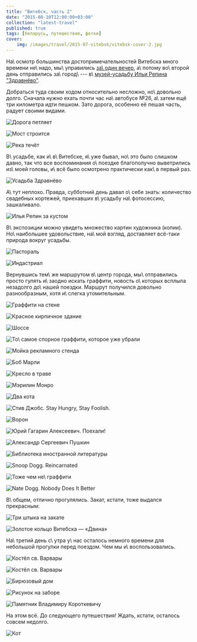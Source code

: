 ```yaml
---
title: "Витебск, часть 2"
date: "2015-08-10T12:00:00+03:00"
collection: "latest-travel"
published: true
tags: [беларусь, путешествие, фотки]
cover:
    img: /images/travel/2015-07-vitebsk/vitebsk-cover-2.jpg
---
```


На\ осмотр большинства достопримечательностей Витебска много времени не\ надо, мы\ управились [за\ один вечер][part-1],
а\ потому во\ второй день отправились за\ город\ --- в\ [музей-усадьбу Ильи Репина "Здравнёво"][zdravnevo].

<!--more-->

Добраться туда своим ходом относительно несложно, но\ довольно долго. Сначала нужно ехать почти час на\ автобусе №26,
а\ затем ещё три километра идти пешком. Зато дорога, особенно её пешая часть, радует своими видами.

![Дорога петляет](/images/travel/2015-07-vitebsk/vitebsk-zdravnevo-road-1.jpg "Дорога и грузовик")

![Мост строится](/images/travel/2015-07-vitebsk/vitebsk-zdravnevo-road-2.jpg "Строящийся мост")

![Река течёт](/images/travel/2015-07-vitebsk/vitebsk-zdravnevo-road-3.jpg "Река")

В\ усадьбе, как и\ в\ Витебске, я\ уже бывал, но\ это было слишком давно, так что все воспоминания о\ поездке
благополучно выветрились из\ моей головы, и\ всё было осмотрено практически как\ в первый раз.

![](/images/travel/2015-07-vitebsk/vitebsk-zdravnevo-1.jpg "Усадьба Здравнёво")

А\ тут неплохо. Правда, субботний день давал о\ себе знать: количество свадебных кортежей, приехавших в\ усадьбу
на\ фотосессию, зашкаливало.

![](/images/travel/2015-07-vitebsk/vitebsk-zdravnevo-2.jpg "Илья Репин за кустом")

В\ экспозиции можно увидеть множество картин художника (копии). Но\ наибольшее удовольствие, на\ мой взгляд, доставляет
всё-таки природа вокруг усадьбы.

![Пастораль](/images/travel/2015-07-vitebsk/vitebsk-zdravnevo-road-4.jpg "Одинокое дерево в поле")

![Индастриал](/images/travel/2015-07-vitebsk/vitebsk-zdravnevo-road-5.jpg "Грузовик")

Вернувшись тем\ же маршрутом в\ центр города, мы\ отправились просто гулять и\ заодно искать граффити, новость
о\ которых всплыла незадолго до\ нашей поездки. Маршрут получился довольно разнообразным, хотя и\ слегка утомительным.

![](/images/travel/2015-07-vitebsk/vitebsk-walk-1.jpg "Граффити на стене")

![](/images/travel/2015-07-vitebsk/vitebsk-walk-2.jpg "Красное кирпичное здание")

![](/images/travel/2015-07-vitebsk/vitebsk-walk-3.jpg "Шоссе")

![То\ самое спорное граффити, которое уже убрали](/images/travel/2015-07-vitebsk/vitebsk-walk-4.jpg "Евгений Леонов")

![](/images/travel/2015-07-vitebsk/vitebsk-walk-5.jpg "Мойка рекламного стенда")

![](/images/travel/2015-07-vitebsk/vitebsk-walk-6.jpg "Боб Марли")

![](/images/travel/2015-07-vitebsk/vitebsk-walk-7.jpg "Кресло в траве")

![](/images/travel/2015-07-vitebsk/vitebsk-walk-8.jpg "Мэрилин Монро")

![](/images/travel/2015-07-vitebsk/vitebsk-walk-9.jpg "Два кота")

![](/images/travel/2015-07-vitebsk/vitebsk-walk-10.jpg "Стив Джобс. Stay Hungry, Stay Foolish.")

![](/images/travel/2015-07-vitebsk/vitebsk-walk-11.jpg "Ворон")

![](/images/travel/2015-07-vitebsk/vitebsk-walk-12.jpg "Юрий Гагарин Алексеевич. Поехали!")

![](/images/travel/2015-07-vitebsk/vitebsk-walk-13.jpg "Александр Сергеевич Пушкин")

![](/images/travel/2015-07-vitebsk/vitebsk-walk-14.jpg "Библиотека иностранной литературы")

![](/images/travel/2015-07-vitebsk/vitebsk-walk-15.jpg "Snoop Dogg. Reincarnated")

![Тоже чем не\ граффити](/images/travel/2015-07-vitebsk/vitebsk-walk-16.jpg "Лист на стене")

![](/images/travel/2015-07-vitebsk/vitebsk-walk-17.jpg "Nate Dogg. Nobody Does It Better")

В\ общем, отлично прогулялись. Закат, кстати, тоже выдался прекрасным:

![](/images/travel/2015-07-vitebsk/vitebsk-sunset-1.jpg "Три штыка на закате")

![](/images/travel/2015-07-vitebsk/vitebsk-sunset-2.jpg "Золотое кольцо Витебска — «Двина»")

На\ третий день с\ утра у\ нас осталось немного времени для небольшой прогулки перед поездом. Чем мы и\ воспользовались.

![Костёл св. Варвары](/images/travel/2015-07-vitebsk/vitebsk-varvara-1.jpg "Костёл св. Варвары")

![](/images/travel/2015-07-vitebsk/vitebsk-varvara-2.jpg "Костёл св. Варвары")

![](/images/travel/2015-07-vitebsk/vitebsk-house.jpg "Бирюзовый дом")

![](/images/travel/2015-07-vitebsk/vitebsk-fence-graffiti.jpg "Рисунок на заборе")

![Памятник Владимиру Короткевичу](/images/travel/2015-07-vitebsk/vitebsk-karatkevich.jpg "Памятник Владимиру Короткевичу")

На этом всё. До следующего путешествия! Ждать, кстати, осталось совсем недолго.

![](/images/travel/2015-07-vitebsk/vitebsk-end.jpg "Кот")

[part-1]: /post/vitebsk-1/
[zdravnevo]: http://zdravnevo.by/
